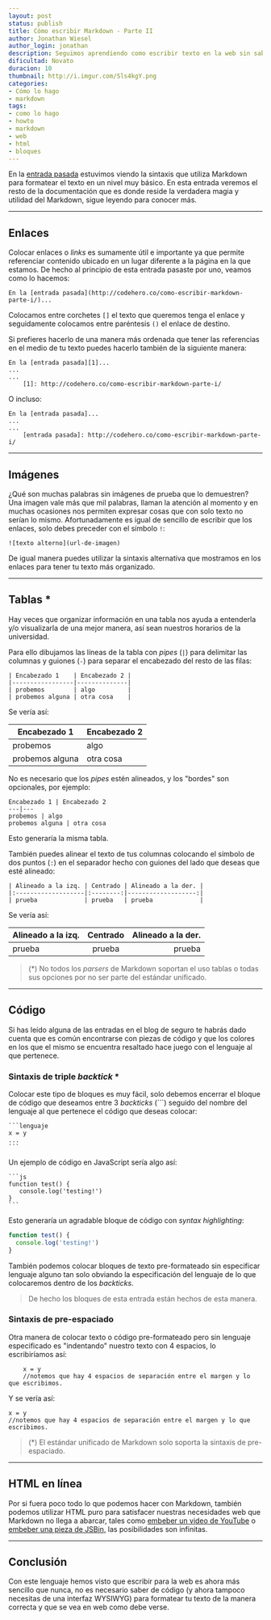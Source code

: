 ```yaml
---
layout: post
status: publish
title: Cómo escribir Markdown - Parte II
author: Jonathan Wiesel
author_login: jonathan
description: Seguimos aprendiendo como escribir texto en la web sin saber nada de código, esto es Markdown.
dificultad: Novato
duracion: 10
thumbnail: http://i.imgur.com/Sls4kgY.png
categories:
- Cómo lo hago
- markdown
tags:
- como lo hago
- howto
- markdown
- web
- html
- bloques
---
```

En la [entrada pasada](http://codehero.co/como-escribir-markdown-parte-i/) estuvimos viendo la sintaxis que utiliza Markdown para formatear el texto en un nivel muy básico. En esta entrada veremos el resto de la documentación que es donde reside la verdadera magia y utilidad del Markdown, sigue leyendo para conocer más.

***

## Enlaces

Colocar enlaces o *links* es sumamente útil e importante ya que permite referenciar contenido ubicado en un lugar diferente a la página en la que estamos. De hecho al principio de esta entrada pasaste por uno, veamos como lo hacemos:

```
En la [entrada pasada](http://codehero.co/como-escribir-markdown-parte-i/)...
```

Colocamos entre corchetes `[]` el texto que queremos tenga el enlace y seguidamente colocamos entre paréntesis `()` el enlace de destino.

Si prefieres hacerlo de una manera más ordenada que tener las referencias en el medio de tu texto puedes hacerlo también de la siguiente manera:

```
En la [entrada pasada][1]...
...
...
    [1]: http://codehero.co/como-escribir-markdown-parte-i/
```

O incluso:

```
En la [entrada pasada]...
...
...
    [entrada pasada]: http://codehero.co/como-escribir-markdown-parte-i/
```

***

## Imágenes

¿Qué son muchas palabras sin imágenes de prueba que lo demuestren? Una imagen vale más que mil palabras, llaman la atención al momento y en muchas ocasiones nos permiten expresar cosas que con solo texto no serían lo mismo. Afortunadamente es igual de sencillo de escribir que los enlaces, solo debes preceder con el símbolo `!`:

```
![texto alterno](url-de-imagen)
```

De igual manera puedes utilizar la sintaxis alternativa que mostramos en los enlaces para tener tu texto más organizado.

***

## Tablas *

Hay veces que organizar información en una tabla nos ayuda a entenderla y/o visualizarla de una mejor manera, así sean nuestros horarios de la universidad.

Para ello dibujamos las líneas de la tabla con *pipes* (`|`) para delimitar las columnas y guiones (`-`) para separar el encabezado del resto de las filas:

```
| Encabezado 1    | Encabezado 2 |
|-----------------|--------------|
| probemos        | algo         |
| probemos alguna | otra cosa    |

```

Se vería así:

| Encabezado 1    | Encabezado 2 |
|-----------------|--------------|
| probemos        | algo         |
| probemos alguna | otra cosa    |

No es necesario que los *pipes* estén alineados, y los "bordes" son opcionales, por ejemplo:

```
Encabezado 1 | Encabezado 2
---|---
probemos | algo
probemos alguna | otra cosa
```
Esto generaría la misma tabla.

También puedes alinear el texto de tus columnas colocando el símbolo de dos puntos (`:`) en el separador hecho con guiones del lado que deseas que esté alineado:

```
| Alineado a la izq. | Centrado | Alineado a la der. |
|:-------------------|:--------:|-------------------:|
| prueba             | prueba   | prueba             |
```

Se vería así:

| Alineado a la izq. | Centrado | Alineado a la der. |
|:-------------------|:--------:|-------------------:|
| prueba             | prueba   | prueba             |

> (\*) No todos los *parsers* de Markdown soportan el uso tablas o todas sus opciones por no ser parte del estándar unificado.

***

## Código

Si has leído alguna de las entradas en el blog de seguro te habrás dado cuenta que es común encontrarse con piezas de código y que los colores en los que el mismo se encuentra resaltado hace juego con el lenguaje al que pertenece.

### Sintaxis de triple *backtick* *

Colocar este tipo de bloques es muy fácil, solo debemos encerrar el bloque de código que deseamos entre 3 *backticks* (```) seguido del nombre del lenguaje al que pertenece el código que deseas colocar:

    ```lenguaje
    x = y
    ...
    ```

Un ejemplo de código en JavaScript sería algo así:


    ```js
    function test() {
 	   console.log('testing!')
    }
    ```


Esto generaría un agradable bloque de código con *syntax highlighting*:

```js
function test() {
  console.log('testing!')
}
```

También podemos colocar bloques de texto pre-formateado sin especificar lenguaje alguno tan solo obviando la especificación del lenguaje de lo que colocaremos dentro de los *backticks*.

> De hecho los bloques de esta entrada están hechos de esta manera.

### Sintaxis de pre-espaciado

Otra manera de colocar texto o código pre-formateado pero sin lenguaje especificado es "indentando" nuestro texto con 4 espacios, lo escribiríamos así:

```
    x = y
    //notemos que hay 4 espacios de separación entre el margen y lo que escribimos.
```

Y se vería así:

    x = y
    //notemos que hay 4 espacios de separación entre el margen y lo que escribimos.

> (*) El estándar unificado de Markdown solo soporta la sintaxis de pre-espaciado.

***

## HTML en línea

Por si fuera poco todo lo que podemos hacer con Markdown, también podemos utilizar HTML puro para satisfacer nuestras necesidades web que Markdown no llega a abarcar, tales como [embeber un video de YouTube](http://codehero.co/estructura-modular-de-proyectos/) o [embeber una pieza de JSBin](http://codehero.co/javascript-desmitificado-clausuras/), las posibilidades son infinitas.
***

## Conclusión

Con este lenguaje hemos visto que escribir para la web es ahora más sencillo que nunca, no es necesario saber de código (y ahora tampoco necesitas de una interfaz WYSIWYG) para formatear tu texto de la manera correcta y que se vea en web como debe verse.
